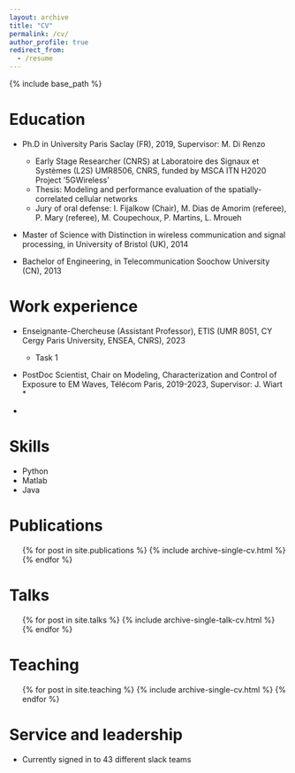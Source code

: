 ```yaml
---
layout: archive
title: "CV"
permalink: /cv/
author_profile: true
redirect_from:
  - /resume
---
```


{% include base_path %}

Education
======
* Ph.D in University Paris Saclay (FR), 2019, Supervisor: M. Di Renzo
  * Early Stage Researcher (CNRS) at Laboratoire des Signaux et Systèmes (L2S) UMR8506, CNRS, funded by MSCA ITN H2020 Project ’5GWireless’
  * Thesis: Modeling and performance evaluation of the spatially-correlated cellular networks
  * Jury of oral defense: I. Fijalkow (Chair), M. Dias de Amorim (referee), P. Mary (referee), M. Coupechoux, P. Martins, L. Mroueh

* Master of Science with Distinction in wireless communication and signal processing, in University of Bristol (UK), 2014

* Bachelor of Engineering, in Telecommunication Soochow University (CN), 2013



Work experience
======
* Enseignante-Chercheuse (Assistant Professor), ETIS (UMR 8051, CY Cergy Paris University, ENSEA, CNRS), 2023
  * Task 1

* PostDoc Scientist, Chair on Modeling, Characterization and Control of Exposure to EM Waves, Télécom Paris, 2019-2023, Supervisor: J. Wiart
  *
* 


<!---Chair on Modeling, Characterization and Control of Exposure to Electromagnetic Waves Supervisor: J. Wiart
Project: SEAWave (Leader: T. Samaras, Aristotle university of thessaloniki, Greece) Topic: Monitoring of downlink exposure induced by network infrastructure
Project: Goliat (Leader: M. Guxens, ISGlobal Spain)
Topic: RF-EMF exposure patterns and levels in young people and workers
Jan.2018-May.2018 VisitingResearchEngineer,OTEAcademy,Greece Topic: Modeling cellular networks with realistic BS database
Sept. 2014 - Aug. 2015 Research Engineer, Toshiba Telecommunication Lab, Bristol, UK
Topic: Study on the border effect and antenna directivity in interference limited ad hoc
networks. Distributed power allocation in cognitive radio-->


  
Skills
======
* Python
* Matlab
* Java

Publications
======
  <ul>{% for post in site.publications %}
    {% include archive-single-cv.html %}
  {% endfor %}</ul>
  
Talks
======
  <ul>{% for post in site.talks %}
    {% include archive-single-talk-cv.html %}
  {% endfor %}</ul>
  
Teaching
======
  <ul>{% for post in site.teaching %}
    {% include archive-single-cv.html %}
  {% endfor %}</ul>
  
Service and leadership
======
* Currently signed in to 43 different slack teams
